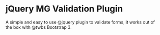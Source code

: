 jQuery MG Validation Plugin
====================

A simple and easy to use @jquery plugin to validate forms, it works out of the box with @twbs Bootstrap 3.
